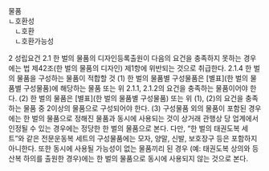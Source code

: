 <link rel="stylesheet" href="../../.res/darkmode.css">  


물품  
ㄴ<span class="r">호환성</span>  
ㅤㄴ<span class="t">호환</span>  
ㅤㄴ<span class="r">호환가능성</span>  



2 성립요건
    2.1 한 벌의 물품의 디자인등록출원이 다음의 요건을 충족하지 못하는 경우에는 법 제42조(한 벌의 물품의 디자인) 제1항에 위반되는 것으로 취급한다.
        2.1.4 한 벌의 물품을 구성하는 물품이 적합할 것
            (1) 한 벌의 물품별 구성물품은 [별표](한 벌의 물품별 구성물품)에 해당하는 물품 또는 위 2.1.1, 2.1.2의 요건을 충족하는 물품이어야 한다.
            (2) 한 벌의 물품은 [별표](한 벌의 물품별 구성물품) 또는 위 (1), (2)의 요건을 충족하는 물품 중 2이상의 물품으로 구성되어야 한다.
            (3) 구성물품 외의 물품이 포함된 경우에는 한 벌의 물품으로 정해진 물품과 동시에 사용되는 것이 
                상거래 관행상 당 업계에서 인정될 수 있는 경우에는 정당한 한 벌의 물품으로 본다. 
                    다만, 
                        “한 벌의 태권도복 세트”와 같은 전문운동복 세트의 구성물품에는 
                        모자, 양말, 신발, 보호장구 등은 포함하지 아니한다. 
                    또한 
                        동시에 사용될 가능성이 없는 물품끼리 된 경우
                        (예: 태권도복 상의와 등산복 하의를 출원한 경우)에는 
                        한 벌의 물품으로 동시에 사용되지 않는 것으로 본다.

